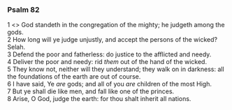 ### Psalm 82

1 <<A Psalm of Asaph.>> God standeth in the congregation of the mighty; he judgeth among the gods.  
2 How long will ye judge unjustly, and accept the persons of the wicked? Selah.  
3 Defend the poor and fatherless: do justice to the afflicted and needy.  
4 Deliver the poor and needy: rid *them* out of the hand of the wicked.  
5 They know not, neither will they understand; they walk on in darkness: all the foundations of the earth are out of course.  
6 I have said, Ye *are* gods; and all of you *are* children of the most High.  
7 But ye shall die like men, and fall like one of the princes.  
8 Arise, O God, judge the earth: for thou shalt inherit all nations.  
